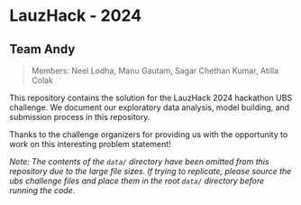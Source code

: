 # LauzHack - 2024 
## Team Andy
> Members: Neel Lodha, Manu Gautam, Sagar Chethan Kumar, Atilla Colak

This repository contains the solution for the LauzHack 2024 hackathon UBS challenge. We document our exploratory data analysis, model building, and submission process in this repository.

Thanks to the challenge organizers for providing us with the opportunity to work on this interesting problem statement!

*Note: The contents of the `data/` directory have been omitted from this repository due to the large file sizes. If trying to replicate, please source the ubs challenge files and place them in the root `data/` directory before running the code.*